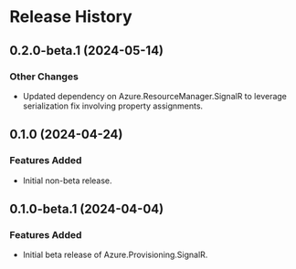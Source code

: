 # Release History

## 0.2.0-beta.1 (2024-05-14)

### Other Changes

- Updated dependency on Azure.ResourceManager.SignalR to leverage serialization fix involving property assignments.

## 0.1.0 (2024-04-24)

### Features Added

- Initial non-beta release.

## 0.1.0-beta.1 (2024-04-04)

### Features Added

- Initial beta release of Azure.Provisioning.SignalR.
